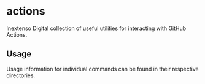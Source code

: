# actions

Inextenso Digital collection of useful utilities for interacting with GitHub Actions.

## Usage

Usage information for individual commands can be found in their respective directories.

